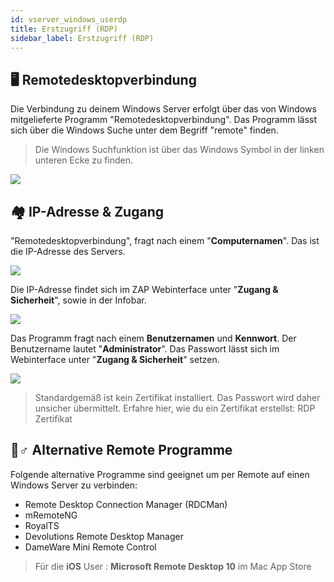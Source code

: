 ```yaml
---
id: vserver_windows_userdp
title: Erstzugriff (RDP)
sidebar_label: Erstzugriff (RDP)
---
```


## 🖥 Remotedesktopverbindung

Die Verbindung zu deinem Windows Server erfolgt über das von Windows mitgelieferte Programm "Remotedesktopverbindung".  Das Programm lässt sich über die Windows Suche unter dem Begriff "remote" finden.

> Die Windows Suchfunktion ist über das Windows Symbol in der linken unteren Ecke zu finden.

![](https://i.imgur.com/Qw6aXLC.png)

## 🏘 IP-Adresse & Zugang

"Remotedesktopverbindung", fragt nach einem "**Computernamen**". Das ist die IP-Adresse des Servers.

![](https://i.imgur.com/mA623fL.png)

Die IP-Adresse findet sich im ZAP Webinterface unter "**Zugang & Sicherheit**", sowie in der Infobar.

![](https://i.imgur.com/UomsPjz.png)

Das Programm fragt nach einem **Benutzernamen** und **Kennwort**. Der Benutzername lautet "**Administrator**". Das Passwort lässt sich im Webinterface unter "**Zugang & Sicherheit**" setzen.

![](https://i.imgur.com/eRrhKND.png)

> Standardgemäß ist kein Zertifikat installiert. Das Passwort wird daher unsicher übermittelt. Erfahre hier, wie du ein Zertifikat erstellst: RDP Zertifikat


## 🤷♂ Alternative Remote Programme

Folgende alternative Programme sind geeignet um per Remote auf einen Windows Server zu verbinden: 

- Remote Desktop Connection Manager (RDCMan)
- mRemoteNG
- RoyalTS
- Devolutions Remote Desktop Manager
- DameWare Mini Remote Control

> Für die **iOS** User : **Microsoft Remote Desktop 10** im Mac App Store